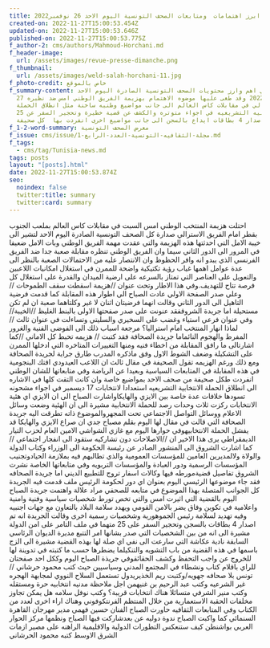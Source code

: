 ```yaml
---
title: قراءة في ابرز اهتمامات  ومتابعات الصحف التونسية اليوم الاحد 26 نوفمبر2022
created-on: 2022-11-27T15:00:53.454Z
updated-on: 2022-11-27T15:00:53.646Z
published-on: 2022-11-27T15:00:53.775Z
f_author-2: cms/authors/Mahmoud-Horchani.md
f_header-image:
  url: /assets/images/revue-presse-dimanche.png
f_thumbnail:
  url: /assets/images/weld-salah-horchani-11.jpg
f_photo-credit: خاص بالموقع
f_summary-content: قراءه في اهم وارز محتويات الصحف التونسية الصادرة اليوم الاحد
  27 نوفمبر 2022 وقد طغى عليها موضوه الاهتمام بهزيمة الفريق الوطني امس ضد نظيره
  الاسترالي في مقابلات كاس العالم الى جانب مواضيع وطنيه ساخنة مثل انطلاق الحملة
  الانتخابيه التشريعيه في اجواء متوتره والكشف عن قضية خطيرة وتحجير السفر عن 25
  مورطا واصدار 4 بطاقات ايداع بالسجن الى جانب مواضيع اخرى انفردت بها  كل صحيفة
f_1-2-word-summary: معرض الصحف التونسية
f_issue: cms/issue/مجلة-الثقافيه-التونسية-العدد-الرابع-1.md
f_tags:
  - cms/tag/Tunisia-news.md
tags: posts
layout: "[posts].html"
date: 2022-11-27T15:00:53.874Z
seo:
  noindex: false
  twitter:title: summary
  twitter:card: summary
---
```

احتلت هزيمة المنتخب الوطني امس السبت في مقابلات كاس العالم بملعب الجنوب بقطر امام الفريق الاسترالي صدارة كل الصحف التونسية الصادرة اليوم الاحد لتشير الى خيبة الامل التي احدثتها هذه الهزيمة والتي عقدت مهمة الفريق الوطني وبات الامل ضعيفا في المرور  الى الدور الثاني  سيما وان الفريق الوطني تنظره مقابلة صعبة جدا ضد الفريق الفرنسي الذي يبدو انه وافر الحظوظ وان الانتصار عليه من الاحتمالات الصعبة بالنظر الى عدة عوامل اهمها غياب رؤية تكتيكية واضحة للممرن في استغلال امكانيات اللاعبين والتعويل على العناصر التي تمتاز بالسرعه على ارضية الميدان والقدرة على استغلال كل فرصة تتاح للتهديف.وفي هذا الاطار وتحت عنوان //هزيمة اسقطت سقف الطموحات //وعلى صدر الصفحة الاولى  عادت الصباح الى اطوار هذه المقابلة كما قدمت فرضية التاهيل الى الدور الثاني وقالت انهما فرضيتان اثنان لا غير وكلتاهما صعبة ان لم تكن مستحيلة اما جريدة الشروقفقد عنونت على صدر صفحتها الاولى بالبنط الغليظ //الخيبة// وفي عنوان فرعي استياء وغضب على السخيري والسليتي وتساءلت في عنوان ثالث //لماذا انهار المنتخب امام استراليا؟ مرجعة اسباب ذلك الى الفوضى الفنية والغرور المفرط والهجوم النائماما جريدة الصحافة فقد كتبت // هزيمه تحبط كل الاماني //كما اشارتالى ما رافق المقابلة من اخطاء فنيه ومنها التغييرات المتاخره التي ادخلها الممرن على التشكيلة وضعف الشوط الاول  وفق ماذكره المدرب طارق جراية لجريدة الصحافة ومع ذلك ورغم الهزيمه تقول الصحيفة في مقال ثالث ان اللاعب العيدودي افتك البنجومية في هذه المقابلة في المتابعات السياسية وبعيدا عن الرياضة وفي متابعاتها للشان الوطني انفردت طكل صحيفة من صحف الاحد بمواضيع خاصة وان كانت التقت كلها  في الاشاره الى انطلاق الحملة الانتخابية التشريعيه استعدادا لانتخابات 17 ديسمبر في اجواء مشحونه تسودها خلافات عدة خاصة بين الايزي والهايكاواشارت الصباح الى ان الايزي اي هئية الانتخابات ركزت ثلاث وحدات رصد للحملة الانتخابية مشيرة الى ان الهئية وضعت وسائل الاعلام ووسائل التواصل الاجتماعي تحت المجهروالموضوع ذاته تطرقت اليه جريدة الصحافة التي قالت في مقال لها اليوم بقلم مصباح جدي ان صراع الايزي والهايكا قد يفشل الحملة الانتخابيهوفي حوارها اليوم مع غازي الشواشي الامين العام لحزب التيار الديمقراطي يرى هذا الاخير ان //الاصلاحات دون تشاركيه ستقود الى انفجار اجتماعي // كما اشارت الشروق الى المنشور الصادر عن رئيسة الحكومة الى الوزراء وكتاب الدولة والولاة ولالمديرين العامين للمؤسسات العمومية والذي تطالبهم فيه بملازمة الحيادوتجنيب المؤسسات الرسمية ودور العبادة والمؤسسات التربويه وفي متابعاتها الخاصة نشرت الشروق تفاصيل قضيةمورطه فيها وكالات اسفار تروج للتطبيع الديني اما جريدة الصحافه فقد جاء موضوعها الرئيسي اليوم بعنوان اي دور لحكومة الرئيس ملف قدمت فيه الجريدة كل الجوانب المتصلة بهذا الموضوع في متابعه للصحفي مراد علالة واهتمت جريدة الصباح اليوم بالقضية التي اثيرت امس والتي تخص تورط شخصيات سياسية وفنية وامنية واعلامية في تكوين وفاق يضر بالامن القومي ويهدد سلامة البلاد بالتعاون مع جهات اجنبيه وفيه تهديد لسلامة رئيس الجموهورية وشخصيات رسمية اخرى وقالت الجريدة انه تم اصدار 4 بطاقات بالسجن وتحجير السفر على 25 متهما في ملف التامر على امن الدولة مشيرة الى انه من بين الشخصيات التي صدر  بشانها امر التتبع مديرة الديوان الرئاسي السابقة نادية عكاشة التي سارعت الى نفي اي صلة لها بهذه القضية مشيرة الى الزج باسمها في هذه القضية من باب التشويه والتنكيلما يضطرها حسب ما كتبته في تدوينة لها للخروج عن واجب التحفظ وكشف الحقائقوفي جريذة الصباح اليوم وككل احد  صفحتان للراي باقلام كتاب ونشطاء في المجتمع المدني وسياسيين حيث كتب محمود حرشاني  // تونس بلا صحافه جهويه/وكتبت ريم الخذيريدول تستعمل السلاح النووي لمجابهة الهجره غير الشرعيه وكتب عبد الرحيم بن غنيهمن اجل ملاحظة مدنيه انتخابيه حرة ومستقله وكتب منير الشرفي  متسائلا هناك انتخابات قريبة؟ وكتب نوفل سلامه هل يمكن تجاوز مخلفات الحقبة الاستعمارية من خلال المنتظم الفرنتكوفوني وهناك اراء اخرى لعدد من الكتاب وفي المتابعات الثقافيه حاورت الصباح الفنان حسين فهمي مدير مهرجان القاهرة السنمائي كما واكبت الصباح ندوة دوليه عن بعدشاركت فيها الصباح ونظمها مركز الحوار العربي بواشنطن كيف ستنعكس التطورات الدولية والاقليمية الراهنه على مصير ازمات الشرق الاوسط كتبه محمود الحرشاني